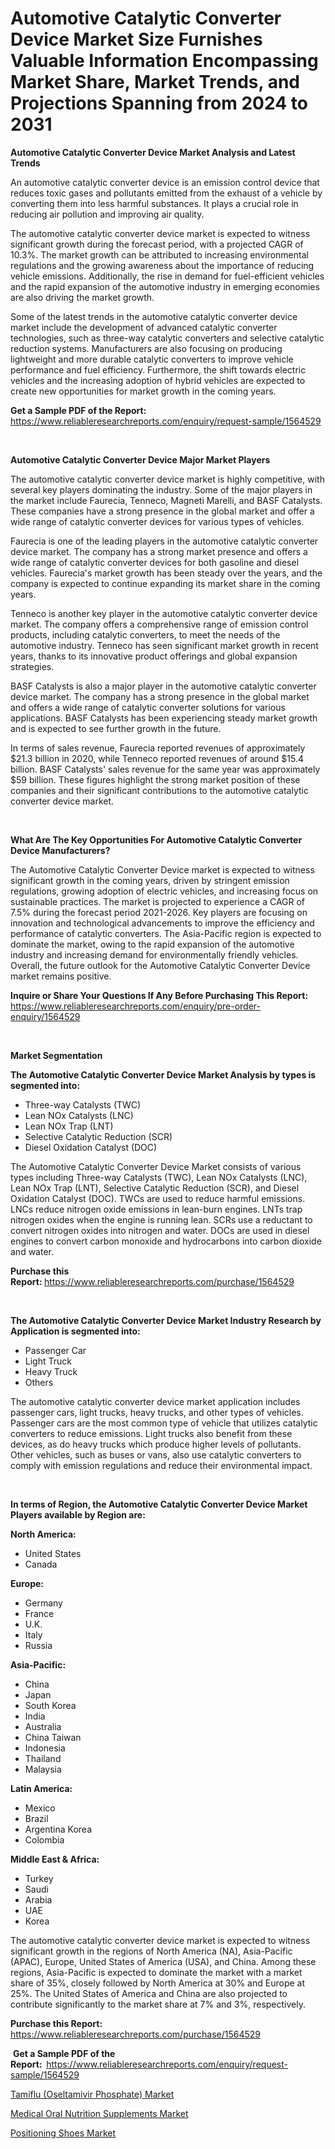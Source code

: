 <p><h1>Automotive Catalytic Converter Device Market Size Furnishes Valuable Information Encompassing Market Share, Market Trends, and Projections Spanning from 2024 to 2031</h1></p><p><strong>Automotive Catalytic Converter Device Market Analysis and Latest Trends</strong></p>
<p><p>An automotive catalytic converter device is an emission control device that reduces toxic gases and pollutants emitted from the exhaust of a vehicle by converting them into less harmful substances. It plays a crucial role in reducing air pollution and improving air quality.</p><p>The automotive catalytic converter device market is expected to witness significant growth during the forecast period, with a projected CAGR of 10.3%. The market growth can be attributed to increasing environmental regulations and the growing awareness about the importance of reducing vehicle emissions. Additionally, the rise in demand for fuel-efficient vehicles and the rapid expansion of the automotive industry in emerging economies are also driving the market growth.</p><p>Some of the latest trends in the automotive catalytic converter device market include the development of advanced catalytic converter technologies, such as three-way catalytic converters and selective catalytic reduction systems. Manufacturers are also focusing on producing lightweight and more durable catalytic converters to improve vehicle performance and fuel efficiency. Furthermore, the shift towards electric vehicles and the increasing adoption of hybrid vehicles are expected to create new opportunities for market growth in the coming years.</p></p>
<p><strong>Get a Sample PDF of the Report:&nbsp;</strong> <a href="https://www.reliableresearchreports.com/enquiry/request-sample/1564529">https://www.reliableresearchreports.com/enquiry/request-sample/1564529</a></p>
<p>&nbsp;</p>
<p><strong>Automotive Catalytic Converter Device Major Market Players</strong></p>
<p><p>The automotive catalytic converter device market is highly competitive, with several key players dominating the industry. Some of the major players in the market include Faurecia, Tenneco, Magneti Marelli, and BASF Catalysts. These companies have a strong presence in the global market and offer a wide range of catalytic converter devices for various types of vehicles.</p><p>Faurecia is one of the leading players in the automotive catalytic converter device market. The company has a strong market presence and offers a wide range of catalytic converter devices for both gasoline and diesel vehicles. Faurecia's market growth has been steady over the years, and the company is expected to continue expanding its market share in the coming years.</p><p>Tenneco is another key player in the automotive catalytic converter device market. The company offers a comprehensive range of emission control products, including catalytic converters, to meet the needs of the automotive industry. Tenneco has seen significant market growth in recent years, thanks to its innovative product offerings and global expansion strategies.</p><p>BASF Catalysts is also a major player in the automotive catalytic converter device market. The company has a strong presence in the global market and offers a wide range of catalytic converter solutions for various applications. BASF Catalysts has been experiencing steady market growth and is expected to see further growth in the future.</p><p>In terms of sales revenue, Faurecia reported revenues of approximately $21.3 billion in 2020, while Tenneco reported revenues of around $15.4 billion. BASF Catalysts' sales revenue for the same year was approximately $59 billion. These figures highlight the strong market position of these companies and their significant contributions to the automotive catalytic converter device market.</p></p>
<p>&nbsp;</p>
<p><strong>What Are The Key Opportunities For Automotive Catalytic Converter Device Manufacturers?</strong></p>
<p><p>The Automotive Catalytic Converter Device market is expected to witness significant growth in the coming years, driven by stringent emission regulations, growing adoption of electric vehicles, and increasing focus on sustainable practices. The market is projected to experience a CAGR of 7.5% during the forecast period 2021-2026. Key players are focusing on innovation and technological advancements to improve the efficiency and performance of catalytic converters. The Asia-Pacific region is expected to dominate the market, owing to the rapid expansion of the automotive industry and increasing demand for environmentally friendly vehicles. Overall, the future outlook for the Automotive Catalytic Converter Device market remains positive.</p></p>
<p><strong>Inquire or Share Your Questions If Any Before Purchasing This Report:</strong> <a href="https://www.reliableresearchreports.com/enquiry/pre-order-enquiry/1564529">https://www.reliableresearchreports.com/enquiry/pre-order-enquiry/1564529</a></p>
<p>&nbsp;</p>
<p><strong>Market Segmentation</strong></p>
<p><strong>The Automotive Catalytic Converter Device Market Analysis by types is segmented into:</strong></p>
<p><ul><li>Three-way Catalysts (TWC)</li><li>Lean NOx Catalysts (LNC)</li><li>Lean NOx Trap (LNT)</li><li>Selective Catalytic Reduction (SCR)</li><li>Diesel Oxidation Catalyst (DOC)</li></ul></p>
<p><p>The Automotive Catalytic Converter Device Market consists of various types including Three-way Catalysts (TWC), Lean NOx Catalysts (LNC), Lean NOx Trap (LNT), Selective Catalytic Reduction (SCR), and Diesel Oxidation Catalyst (DOC). TWCs are used to reduce harmful emissions. LNCs reduce nitrogen oxide emissions in lean-burn engines. LNTs trap nitrogen oxides when the engine is running lean. SCRs use a reductant to convert nitrogen oxides into nitrogen and water. DOCs are used in diesel engines to convert carbon monoxide and hydrocarbons into carbon dioxide and water.</p></p>
<p><strong>Purchase this Report:&nbsp;</strong><a href="https://www.reliableresearchreports.com/purchase/1564529">https://www.reliableresearchreports.com/purchase/1564529</a></p>
<p>&nbsp;</p>
<p><strong>The Automotive Catalytic Converter Device Market Industry Research by Application is segmented into:</strong></p>
<p><ul><li>Passenger Car</li><li>Light Truck</li><li>Heavy Truck</li><li>Others</li></ul></p>
<p><p>The automotive catalytic converter device market application includes passenger cars, light trucks, heavy trucks, and other types of vehicles. Passenger cars are the most common type of vehicle that utilizes catalytic converters to reduce emissions. Light trucks also benefit from these devices, as do heavy trucks which produce higher levels of pollutants. Other vehicles, such as buses or vans, also use catalytic converters to comply with emission regulations and reduce their environmental impact.</p></p>
<p>&nbsp;</p>
<p><strong>In terms of Region, the Automotive Catalytic Converter Device Market Players available by Region are:</strong></p>
<p>
    <p> <strong> North America: </strong>
        <ul>
            <li>United States</li>
            <li>Canada</li>
        </ul>
        </p> 
    <p> <strong> Europe: </strong>
        <ul>
            <li>Germany</li>
            <li>France</li>
            <li>U.K.</li>
            <li>Italy</li>
            <li>Russia</li>
        </ul>
        </p> 
    <p> <strong> Asia-Pacific: </strong>
        <ul>
            <li>China</li>
            <li>Japan</li>
            <li>South Korea</li>
            <li>India</li>
            <li>Australia</li>
            <li>China Taiwan</li>
            <li>Indonesia</li>
            <li>Thailand</li>
            <li>Malaysia</li>
        </ul>
        </p> 
    <p> <strong> Latin America: </strong>
        <ul>
            <li>Mexico</li>
            <li>Brazil</li>
            <li>Argentina Korea</li>
            <li>Colombia</li>
        </ul>
        </p> 
    <p> <strong> Middle East & Africa: </strong>
        <ul>
            <li>Turkey</li>
            <li>Saudi</li>
            <li>Arabia</li>
            <li>UAE</li>
            <li>Korea</li>
        </ul>
    </p>
    </p>
<p><p>The automotive catalytic converter device market is expected to witness significant growth in the regions of North America (NA), Asia-Pacific (APAC), Europe, United States of America (USA), and China. Among these regions, Asia-Pacific is expected to dominate the market with a market share of 35%, closely followed by North America at 30% and Europe at 25%. The United States of America and China are also projected to contribute significantly to the market share at 7% and 3%, respectively.</p></p>
<p><strong>Purchase this Report: </strong><a href="https://www.reliableresearchreports.com/purchase/1564529">https://www.reliableresearchreports.com/purchase/1564529</a></p>
<p>&nbsp;<strong>Get a Sample PDF of the Report:&nbsp;&nbsp;</strong><a href="https://www.reliableresearchreports.com/enquiry/request-sample/1564529">https://www.reliableresearchreports.com/enquiry/request-sample/1564529</a></p>
<p><strong></strong></p>
<p><p><a href="https://view.publitas.com/reportprime-1/tamiflu-oseltamivir-phosphate-market-size-and-examines-its-market-scope-with-a-primary-focus-on-growth-opportunities-and-forecasted-trends-spanning-from-2023-to-2030/">Tamiflu (Oseltamivir Phosphate) Market</a></p><p><a href="https://view.publitas.com/reportprime-1/medical-oral-nutrition-supplements-market-size-share-trends-analysis-report-by-material-by-type-by-end-user-by-region-and-segment-forecasts-2023-2030/">Medical Oral Nutrition Supplements Market</a></p><p><a href="https://view.publitas.com/reportprime-1/positioning-shoes-market-offer-valuable-insights-into-market-size-market-share-market-trends-and-projections-spanning-from-2023-to-2030/">Positioning Shoes Market</a></p></p>